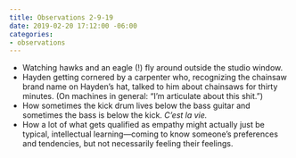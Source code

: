 ```yaml
---
title: Observations 2-9-19
date: 2019-02-20 17:12:00 -06:00
categories:
- observations
---
```


- Watching hawks and an eagle (!) fly around outside the studio window.
- Hayden getting cornered by a carpenter who, recognizing the chainsaw brand name on Hayden’s hat, talked to him about chainsaws for thirty minutes. (On machines in general: “I’m articulate about this shit.”)
- How sometimes the kick drum lives below the bass guitar and sometimes the bass is below the kick. *C’est la vie.*
- How a lot of what gets qualified as empathy might actually just be typical, intellectual learning—coming to know someone’s preferences and tendencies, but not necessarily feeling their feelings.